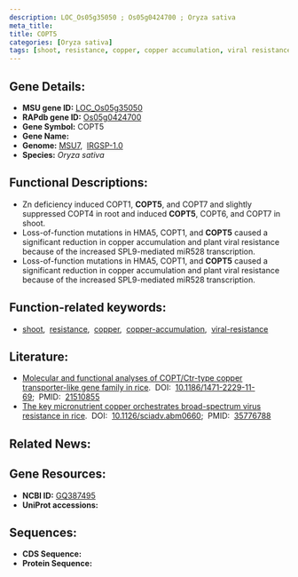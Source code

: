 ```yaml
---
description: LOC_Os05g35050 ; Os05g0424700 ; Oryza sativa
meta_title:
title: COPT5
categories: [Oryza sativa]
tags: [shoot, resistance, copper, copper accumulation, viral resistance]
---
```


## Gene Details:
- **MSU gene ID:** [LOC_Os05g35050](http://rice.uga.edu/cgi-bin/ORF_infopage.cgi?orf=LOC_Os05g35050)  
- **RAPdb gene ID:** [Os05g0424700](https://rapdb.dna.affrc.go.jp/locus/?name=Os05g0424700)  
- **Gene Symbol:** COPT5
- **Gene Name:**
- **Genome:**  [MSU7](http://rice.uga.edu/),&nbsp;&nbsp;[IRGSP-1.0](https://rapdb.dna.affrc.go.jp/download/irgsp1.html)
- **Species:** *Oryza sativa*

## Functional Descriptions:
   - Zn deficiency induced COPT1, **COPT5**, and COPT7 and slightly suppressed COPT4 in root and induced **COPT5**, COPT6, and COPT7 in shoot.
   - Loss-of-function mutations in HMA5, COPT1, and **COPT5** caused a significant reduction in copper accumulation and plant viral resistance because of the increased SPL9-mediated miR528 transcription.
   - Loss-of-function mutations in HMA5, COPT1, and **COPT5** caused a significant reduction in copper accumulation and plant viral resistance because of the increased SPL9-mediated miR528 transcription.

## Function-related keywords:
   - [shoot](/tags/shoot/),&nbsp;&nbsp;[resistance](/tags/resistance/),&nbsp;&nbsp;[copper](/tags/copper/),&nbsp;&nbsp;[copper-accumulation](/tags/copper-accumulation/),&nbsp;&nbsp;[viral-resistance](/tags/viral-resistance/)

## Literature:
   - [Molecular and functional analyses of COPT/Ctr-type copper transporter-like gene family in rice](https://www.doi.org/10.1186/1471-2229-11-69).&nbsp;&nbsp;DOI:&nbsp;&nbsp;[10.1186/1471-2229-11-69](https://www.doi.org/10.1186/1471-2229-11-69);&nbsp;&nbsp;PMID:&nbsp;&nbsp;[21510855](https://pubmed.ncbi.nlm.nih.gov/21510855/)
   - [The key micronutrient copper orchestrates broad-spectrum virus resistance in rice](https://www.doi.org/10.1126/sciadv.abm0660).&nbsp;&nbsp;DOI:&nbsp;&nbsp;[10.1126/sciadv.abm0660](https://www.doi.org/10.1126/sciadv.abm0660);&nbsp;&nbsp;PMID:&nbsp;&nbsp;[35776788](https://pubmed.ncbi.nlm.nih.gov/35776788/)

## Related News:

## Gene Resources:
- **NCBI ID:**  [GQ387495](http://www.ncbi.nlm.nih.gov/nuccore/GQ387495)
- **UniProt accessions:** [](https://www.uniprot.org/uniprotkb//entry)

## Sequences:
- **CDS Sequence:**
- **Protein Sequence:**
